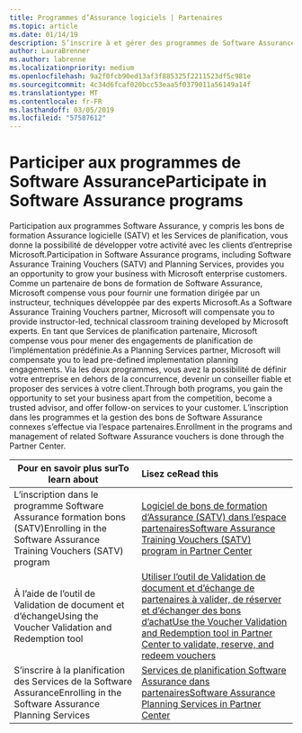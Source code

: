 ```yaml
---
title: Programmes d’Assurance logiciels | Partenaires
ms.topic: article
ms.date: 01/14/19
description: S’inscrire à et gérer des programmes de Software Assurance dans le centre de partenaires
author: LauraBrenner
ms.author: labrenne
ms.localizationpriority: medium
ms.openlocfilehash: 9a2f0fcb90ed13af3f885325f2211523df5c981e
ms.sourcegitcommit: 4c34d6fcaf020bcc53eaa5f0379011a56149a14f
ms.translationtype: MT
ms.contentlocale: fr-FR
ms.lasthandoff: 03/05/2019
ms.locfileid: "57587612"
---
```

# <a name="participate-in-software-assurance-programs"></a><span data-ttu-id="46d6a-103">Participer aux programmes de Software Assurance</span><span class="sxs-lookup"><span data-stu-id="46d6a-103">Participate in Software Assurance programs</span></span>

<span data-ttu-id="46d6a-104">Participation aux programmes Software Assurance, y compris les bons de formation Assurance logicielle (SATV) et les Services de planification, vous donne la possibilité de développer votre activité avec les clients d’entreprise Microsoft.</span><span class="sxs-lookup"><span data-stu-id="46d6a-104">Participation in Software Assurance programs, including Software Assurance Training Vouchers (SATV) and Planning Services, provides you an opportunity to grow your business with Microsoft enterprise customers.</span></span> <span data-ttu-id="46d6a-105">Comme un partenaire de bons de formation de Software Assurance, Microsoft compense vous pour fournir une formation dirigée par un instructeur, techniques développée par des experts Microsoft.</span><span class="sxs-lookup"><span data-stu-id="46d6a-105">As a Software Assurance Training Vouchers partner, Microsoft will compensate you to provide instructor-led, technical classroom training developed by Microsoft experts.</span></span> <span data-ttu-id="46d6a-106">En tant que Services de planification partenaire, Microsoft compense vous pour mener des engagements de planification de l’implémentation prédéfinie.</span><span class="sxs-lookup"><span data-stu-id="46d6a-106">As a Planning Services partner, Microsoft will compensate you to lead pre-defined implementation planning engagements.</span></span> <span data-ttu-id="46d6a-107">Via les deux programmes, vous avez la possibilité de définir votre entreprise en dehors de la concurrence, devenir un conseiller fiable et proposer des services à votre client.</span><span class="sxs-lookup"><span data-stu-id="46d6a-107">Through both programs, you gain the opportunity to set your business apart from the competition, become a trusted advisor, and offer follow-on services to your customer.</span></span> <span data-ttu-id="46d6a-108">L’inscription dans les programmes et la gestion des bons de Software Assurance connexes s’effectue via l’espace partenaires.</span><span class="sxs-lookup"><span data-stu-id="46d6a-108">Enrollment in the programs and management of related Software Assurance vouchers is done through the Partner Center.</span></span>

|<span data-ttu-id="46d6a-109">**Pour en savoir plus sur**</span><span class="sxs-lookup"><span data-stu-id="46d6a-109">**To learn about**</span></span>   |<span data-ttu-id="46d6a-110">**Lisez ce**</span><span class="sxs-lookup"><span data-stu-id="46d6a-110">**Read this**</span></span>   |
|--------------------------|:------------------|
|<span data-ttu-id="46d6a-111">L’inscription dans le programme Software Assurance formation bons (SATV)</span><span class="sxs-lookup"><span data-stu-id="46d6a-111">Enrolling in the Software Assurance Training Vouchers (SATV) program</span></span>|[<span data-ttu-id="46d6a-112">Logiciel de bons de formation d’Assurance (SATV) dans l’espace partenaires</span><span class="sxs-lookup"><span data-stu-id="46d6a-112">Software Assurance Training Vouchers (SATV) program in Partner Center</span></span>](software-assurance-satv.md)|
|<span data-ttu-id="46d6a-113">À l’aide de l’outil de Validation de document et d’échange</span><span class="sxs-lookup"><span data-stu-id="46d6a-113">Using the Voucher Validation and Redemption tool</span></span>|[<span data-ttu-id="46d6a-114">Utiliser l’outil de Validation de document et d’échange de partenaires à valider, de réserver et d’échanger des bons d’achat</span><span class="sxs-lookup"><span data-stu-id="46d6a-114">Use the Voucher Validation and Redemption tool in Partner Center to validate, reserve, and redeem vouchers</span></span>](voucher-validation-tool.md)|
|<span data-ttu-id="46d6a-115">S’inscrire à la planification des Services de la Software Assurance</span><span class="sxs-lookup"><span data-stu-id="46d6a-115">Enrolling in the Software Assurance Planning Services</span></span>|[<span data-ttu-id="46d6a-116">Services de planification Software Assurance dans partenaires</span><span class="sxs-lookup"><span data-stu-id="46d6a-116">Software Assurance Planning Services in Partner Center</span></span>](software-assurance-dps.md) 


